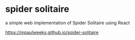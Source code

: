 # spider solitaire

a simple web implementation of Spider Solitaire using React

https://mpaulweeks.github.io/spider-solitaire
